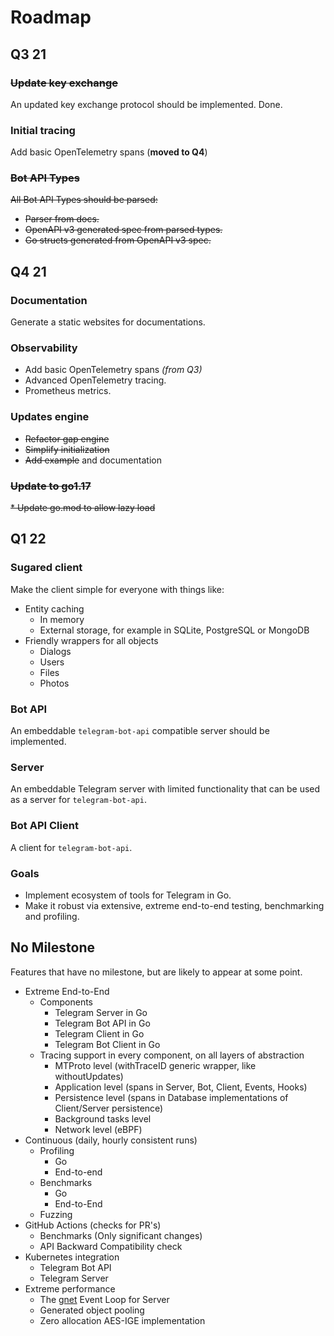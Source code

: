 # Roadmap

## Q3 21

### ~~Update key exchange~~

An updated key exchange protocol should be implemented. Done.

### Initial tracing

Add basic OpenTelemetry spans (**moved to Q4**)

### ~~Bot API Types~~

~~All Bot API Types should be parsed:~~

* ~~Parser from docs.~~
* ~~OpenAPI v3 generated spec from parsed types.~~
* ~~Go structs generated from OpenAPI v3 spec.~~

## Q4 21
### Documentation

Generate a static websites for documentations.

### Observability

* Add basic OpenTelemetry spans _(from Q3)_
* Advanced OpenTelemetry tracing.
* Prometheus metrics.

### Updates engine
* ~~Refactor gap engine~~
* ~~Simplify initialization~~
* ~~Add example~~ and documentation

### ~~Update to go1.17~~
~~* Update go.mod to allow lazy load~~

## Q1 22

### Sugared client

Make the client simple for everyone with things like:

* Entity caching
  * In memory
  * External storage, for example in SQLite, PostgreSQL or MongoDB
* Friendly wrappers for all objects
  * Dialogs
  * Users
  * Files
  * Photos

### Bot API

An embeddable `telegram-bot-api` compatible server should be implemented.

### Server

An embeddable Telegram server with limited functionality that can be used as a
server for `telegram-bot-api`.

### Bot API Client

A client for `telegram-bot-api`.

### Goals

* Implement ecosystem of tools for Telegram in Go.
* Make it robust via extensive, extreme end-to-end testing, benchmarking and profiling.

## No Milestone

Features that have no milestone, but are likely to appear at some point.

* Extreme End-to-End
  * Components
    * Telegram Server in Go
    * Telegram Bot API in Go
    * Telegram Client in Go
    * Telegram Bot Client in Go
  * Tracing support in every component, on all layers of abstraction
    * MTProto level (withTraceID generic wrapper, like withoutUpdates)
    * Application level (spans in Server, Bot, Client, Events, Hooks)
    * Persistence level (spans in Database implementations of Client/Server persistence)
    * Background tasks level
    * Network level (eBPF)
* Continuous (daily, hourly consistent runs)
  * Profiling
    * Go
    * End-to-end
  * Benchmarks
    * Go
    * End-to-End
  * Fuzzing
* GitHub Actions (checks for PR's)
  * Benchmarks (Only significant changes)
  * API Backward Compatibility check
* Kubernetes integration
  * Telegram Bot API
  * Telegram Server
* Extreme performance
  * The [gnet](https://github.com/panjf2000/gnet) Event Loop for Server
  * Generated object pooling
  * Zero allocation AES-IGE implementation
